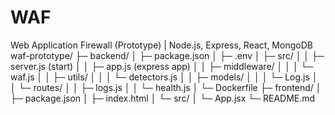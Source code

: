 # WAF
Web Application Firewall (Prototype) | Node.js, Express, React, MongoDB
waf-prototype/
├─ backend/
│  ├─ package.json
│  ├─ .env
│  ├─ src/
│  │  ├─ server.js          (start)
│  │  ├─ app.js             (express app)
│  │  ├─ middleware/
│  │  │  └─ waf.js
│  │  ├─ utils/
│  │  │  └─ detectors.js
│  │  ├─ models/
│  │  │  └─ Log.js
│  │  └─ routes/
│  │     ├─ logs.js
│  │     └─ health.js
│  └─ Dockerfile
├─ frontend/
│  ├─ package.json
│  ├─ index.html
│  └─ src/
│     └─ App.jsx
└─ README.md
